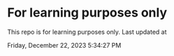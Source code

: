 # For learning purposes only
This repo is for learning purposes only.
Last updated at

Friday, December 22, 2023 5:34:27 PM

